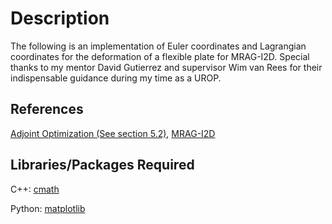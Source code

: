 # Description

The following is an implementation of Euler coordinates and Lagrangian coordinates for the deformation of a flexible plate for MRAG-I2D. Special thanks to my mentor David Gutierrez and supervisor Wim van Rees for their indispensable guidance during my time as a UROP.


## References

[Adjoint Optimization (See section 5.2)](https://www.researchgate.net/publication/305342885_Using_adjoint-based_optimization_to_study_kinematics_and_deformation_of_flapping_wings),
[MRAG-I2D](https://cse-lab.seas.harvard.edu/files/cse-lab/files/research_numerics_wpm_2015_rossinelli2015a.pdf)


## Libraries/Packages Required
C++: [cmath](https://www.cplusplus.com/reference/cmath/)

Python: [matplotlib](https://matplotlib.org/)

